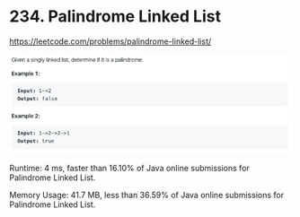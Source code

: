 # 234. Palindrome Linked List

https://leetcode.com/problems/palindrome-linked-list/

![image](image.png)

Runtime: 4 ms, faster than 16.10% of Java online submissions for Palindrome Linked List.

Memory Usage: 41.7 MB, less than 36.59% of Java online submissions for Palindrome Linked List.
